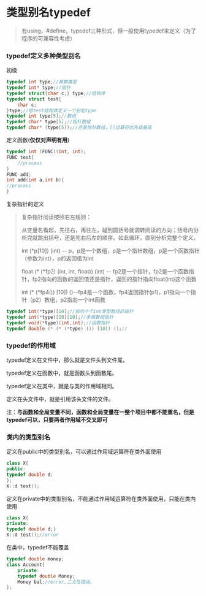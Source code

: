 # 类型别名typedef

> 有using，#define，typedef三种形式，但一般使用typedef来定义（为了程序的可兼容性考虑）

### typedef定义多种类型别名

初级

```c++
typedef int type;//算数类型
typedef int* type;//指针
typedef struct{char c;} type;//结构体
typedef struct test{
    char c;
}type;//给test结构体定义一个别名type
typedef int type[5];//数组
typedef char* type[5];//指针数组
typedef char* (type[5]);//还是指针数组，[]运算符优先级最高
```

定义函数(**仅仅对声明有用**)

```c++
typedef int (FUNC)(int, int);
FUNC test{
    //process
}
FUNC add;
int add(int a,int b){
//process
}
```

复杂指针的定义

> 复杂指针阅读按照右左规则：
>
> 从变量名看起，先往右，再往左，碰到圆括号就调转阅读的方向；括号内分析完就跳出括号，还是先右后左的顺序。如此循环，直到分析完整个定义。
>
> int (*p[10]) (int) -- p，p是一个数组，p是一个指针数组，p是一个函数指针（参数为int），p的返回值为int
>
> float (* (*fp2) (int, int, float)) (int)  -- fp2是一个指针，fp2是一个函数指针，fp2指向的函数的返回值还是指针，返回的指针指向float(int)这个函数
>
> int (* (*fp4()) [10]) ()--fp4是一个函数，fp4返回指针(p1)，p1指向一个指针（p2）数组，p2指向一个int函数

```c++
typedef int(*type)[10];//指向十个int类型数组的指针
typedef int(*type)[10][10];//多维数组指针
typedef void(*type)(int,int);//函数指针
typedef double (* (* (*type) ()) [10]) ();//
```

### typedef的作用域

typedef定义在文件中，那么就是文件头到文件尾。

typedef定义在函数中，就是函数头到函数尾。

typedef定义在类中，就是与类的作用域相同。

定义在头文件中，就是引用该头文件的文件。

注：**与函数和全局变量不同，函数和全局变量在一整个项目中都不能重名，但是typedef可以，只要两者作用域不交叉即可**

### 类内的类型别名

定义在public中的类型别名，可以通过作用域运算符在类外面使用

```c++
class X{
public:
typedef double d;
};
X::d test();
```

定义在private中的类型别名，不能通过作用域运算符在类外面使用，只能在类内使用

```c++
class X{
private:
typedef double d;}
X::d test();//error
```

在类中，typedef不能覆盖

```c++
typedef double money;
class Account{
    private:
    typedef double Money;
    Money bal;//error,二义性错误。
};
```

